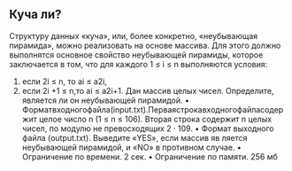  ## Куча ли?
 Структуру данных «куча», или, более конкретно, «неубывающая пирамида»,
 можно реализовать на основе массива.
 Для этого должно выполнятся основное свойство неубывающей пирамиды,
 которое заключается в том, что для каждого 1 ≤ i ≤ n выполняются условия:
 1. если 2i ≤ n, то ai ≤ a2i,
 2. если 2i +1 ≤ n,то ai ≤ a2i+1.
 Дан массив целых чисел. Определите, является ли он неубывающей пирамидой.
 • Форматвходногофайла(input.txt).Перваястрокавходногофайласодер
жит целое число n (1 ≤ n ≤ 106). Вторая строка содержит n целых чисел,
 по модулю не превосходящих 2 · 109.
 • Формат выходного файла (output.txt). Выведите «YES», если массив яв
ляется неубывающей пирамидой, и «NO» в противном случае.
 • Ограничение по времени. 2 сек.
 • Ограничение по памяти. 256 мб